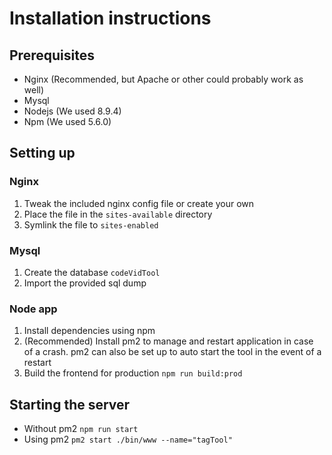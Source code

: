 # Installation instructions
## Prerequisites
* Nginx (Recommended, but Apache or other could probably work as well)
* Mysql
* Nodejs (We used 8.9.4)
* Npm (We used 5.6.0)

## Setting up
### Nginx
1. Tweak the included nginx config file or create your own
2. Place the file in the `sites-available` directory
3. Symlink the file to `sites-enabled`

### Mysql
1. Create the database `codeVidTool`
2. Import the provided sql dump

### Node app
1. Install dependencies using npm
2. (Recommended) Install pm2 to manage and restart application in case of a crash. pm2 can also be set up to auto start the tool in the event of a restart
3. Build the frontend for production `npm run build:prod`

## Starting the server
* Without pm2 `npm run start`
* Using pm2 `pm2 start ./bin/www --name="tagTool"`

